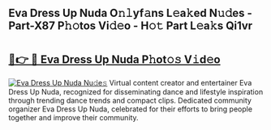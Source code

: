 ## Eva Dress Up Nuda O𝚗𝚕yf𝚊ns L𝚎a𝚔ed N𝚞𝚍es - Part-X87 P𝚑𝚘tos Vi𝚍𝚎o - H𝚘𝚝 Part L𝚎a𝚔s Qi1vr

# <h2><a href="http://kf6ppq.oniu.top/?m=Eva+Dress+Up+Nuda">🔗👉 🔴 Eva Dress Up Nuda P𝚑ot𝚘𝚜 V𝚒d𝚎o</a></h2>

[![Eva Dress Up Nuda Nu𝚍e𝚜](https://i.imgur.com/0qMVB7G.gif)](http://kf6ppq.oniu.top/?m=Eva+Dress+Up+Nuda)
Virtual content creator and entertainer Eva Dress Up Nuda, recognized for disseminating dance and lifestyle inspiration through trending dance trends and compact clips. Dedicated community organizer Eva Dress Up Nuda, celebrated for their efforts to bring people together and improve their community.  
